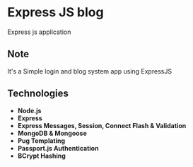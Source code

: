 <h1> Express JS blog</h1>
<p> Express js  application</p>


<h2> Note </h2>
<p> It's a Simple login and blog system app using ExpressJS </p>

<h2> Technologies </h2>
<ul>
  <li> <b> Node.js </b> </li>
  <li> <b> Express </b> </li>
  <li> <b> Express Messages, Session, Connect Flash & Validation </b> </li>
  <li> <b> MongoDB & Mongoose </b> </li>
  <li> <b> Pug Templating </b> </li>
  <li> <b> Passport.js Authentication </b> </li>
  <li> <b> BCrypt Hashing </b> </li>
